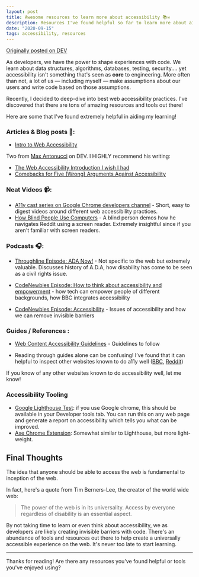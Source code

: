 ```yaml
---
layout: post
title: Awesome resources to learn more about accessibility 📚⚒️
description: Resources I've found helpful so far to learn more about a11y
date: "2020-09-15"
tags: accessibility, resources
---
```


[Originally posted on DEV](https://dev.to/kateh/awesome-resources-to-learn-more-about-accessibility-13of)

As developers, we have the power to shape experiences with code. We learn about data structures, algorithms, databases, testing, security.... yet accessibility isn't something that's seen as **core** to engineering. More often than not, a lot of us — including myself — make assumptions about our users and write code based on those assumptions.

Recently, I decided to deep-dive into best web accessibility practices. I've discovered that there are tons of amazing resources and tools out there!

Here are some that I've found extremely helpful in aiding my learning!

### Articles & Blog posts 📑:

- [Intro to Web Accessibility](https://www.w3.org/WAI/fundamentals/accessibility-intro/)

Two from [Max Antonucci](https://dev.to/maxwell_dev) on DEV. I HIGHLY recommend his writing:

- [The Web Accessibility Introduction I wish I had](https://dev.to/maxwell_dev/the-web-accessibility-introduction-i-wish-i-had-4ope)
- [Comebacks for Five (Wrong) Arguments Against Accessibility](https://dev.to/maxwell_dev/comebacks-for-five-wrong-arguments-against-accessibility-5g5j)

### Neat Videos 📹:

- [A11y cast series on Google Chrome developers channel](https://www.youtube.com/watch?v=HtTyRajRuyY&list=PLNYkxOF6rcICWx0C9LVWWVqvHlYJyqw7g) - Short, easy to digest videos around different web accessibility practices.
- [How Blind People Use Computers](https://www.youtube.com/watch?v=rsglR8Y26jU) - A blind person demos how he navigates Reddit using a screen reader. Extremely insightful since if you aren't familiar with screen readers.

### Podcasts 🎧:

- [Throughline Episode: ADA Now!](https://www.npr.org/2020/07/27/895896462/a-d-a-now) - Not specific to the web but extremely valuable. Discusses history of A.D.A, how disability has come to be seen as a civil rights issue.

- [CodeNewbies Episode: How to think about accessibility and empowerment](https://www.codenewbie.org/podcast/how-to-think-about-accessibility-and-empowerment) - how tech can empower people of different backgrounds, how BBC integrates accessibility

- [CodeNewbies Episode: Accessibility](https://www.codenewbie.org/podcast/accessibility) - Issues of accessibility and how we can remove invisible barriers

### Guides / References :

- [Web Content Accessibility Guidelines](https://www.w3.org/WAI/standards-guidelines/wcag/) - Guidelines to follow

- Reading through guides alone can be confusing!
  I’ve found that it can helpful to inspect other websites known to do a11y well ([BBC](https://www.bbc.com), [Reddit](https://www.reddit.com/))

If you know of any other websites known to do accessibility well, let me know!

### Accessibility Tooling

- [Google Lighthouse Test](https://developers.google.com/web/tools/lighthouse): if you use Google chrome, this should be available in your Developer tools tab. You can run this on any web page and generate a report on accessibility which tells you what can be improved.
- [Axe Chrome Extension](https://www.deque.com/axe/): Somewhat similar to Lighthouse, but more light-weight.

## Final Thoughts

The idea that anyone should be able to access the web is fundamental to inception of the web.

In fact, here's a quote from Tim Berners-Lee, the creator of the world wide web:

> The power of the web is in its universality. Access by everyone regardless of disability is an essential aspect.

By not taking time to learn or even think about accessibility, we as developers are likely creating invisible barriers with code. There's an abundance of tools and resources out there to help create a universally accessible experience on the web. It's never too late to start learning.

---

Thanks for reading! Are there any resources you've found helpful or tools you've enjoyed using?
